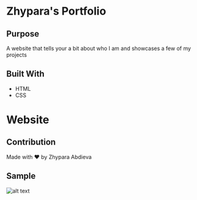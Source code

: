 # Zhypara's Portfolio


## Purpose
A website that tells your a bit about who I am and showcases a few of my projects

## Built With
* HTML
* CSS


# Website



## Contribution
Made with ❤️ by Zhypara Abdieva



## Sample
![alt text](https://github.com/jypara-git/portfolio/blob/main/sample-screenshot.png)
